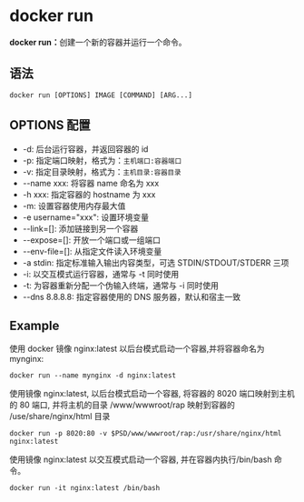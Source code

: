 # docker run

<b>docker run：</b>创建一个新的容器并运行一个命令。

## 语法

```
docker run [OPTIONS] IMAGE [COMMAND] [ARG...]
```

## OPTIONS 配置

- -d: 后台运行容器，并返回容器的 id
- -p: 指定端口映射，格式为：`主机端口:容器端口`
- -v: 指定目录映射，格式为：`主机目录:容器目录`
- --name xxx: 将容器 name 命名为 xxx
- -h xxx: 指定容器的 hostname 为 xxx
- -m: 设置容器使用内存最大值
- -e username="xxx": 设置环境变量
- --link=[]: 添加链接到另一个容器
- --expose=[]: 开放一个端口或一组端口
- --env-file=[]: 从指定文件读入环境变量
- -a stdin: 指定标准输入输出内容类型，可选 STDIN/STDOUT/STDERR 三项
- -i: 以交互模式运行容器，通常与 -t 同时使用
- -t: 为容器重新分配一个伪输入终端，通常与 -i 同时使用
- --dns 8.8.8.8: 指定容器使用的 DNS 服务器，默认和宿主一致

## Example

使用 docker 镜像 nginx:latest 以后台模式启动一个容器,并将容器命名为 mynginx:

```
docker run --name mynginx -d nginx:latest
```

使用镜像 nginx:latest, 以后台模式启动一个容器, 将容器的 8020 端口映射到主机的 80 端口, 并将主机的目录 /www/wwwroot/rap 映射到容器的 /use/share/nginx/html 目录

```
docker run -p 8020:80 -v $PSD/www/wwwroot/rap:/usr/share/nginx/html nginx:latest
```

使用镜像 nginx:latest 以交互模式启动一个容器, 并在容器内执行/bin/bash 命令。

```
docker run -it nginx:latest /bin/bash
```
